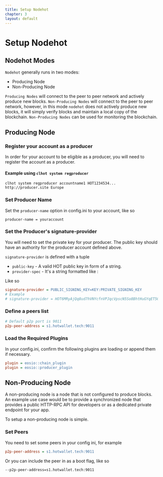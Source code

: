 ```yaml
---
title: Setup Nodehot
chapter: 3
layout: default
---
```


# Setup Nodehot

## Nodehot Modes

`Nodehot` generally runs in two modes:

- Producing Node
- Non-Producing Node

`Producing Nodes` will connect to the peer to peer network and actively produce new blocks. `Non-Producing Nodes` will connect to the peer to peer network, however, in this mode `nodehot` does not actively produce new blocks, it will simply verify blocks and maintain a local copy of the blockchain. `Non-Producing Nodes` can be used for monitoring the blockchain.

## Producing Node

### Register your account as a producer

In order for your account to be eligible as a producer, you will need to register the account as a producer.

#### Example using `clhot system regproducer`

```shell
clhot system regproducer accountname1 HOT1234534... http://producer.site Europe
```

### Set Producer Name

Set the `producer-name` option in config.ini to your account, like so

```shell
producer-name = youraccount
```

### Set the Producer's signature-provider

You will need to set the private key for your producer. The public key should have an authority for the producer account defined above.

`signature-provider` is defined with a tuple

- `public-key` - A valid HOT public key in form of a string.
- `provider-spec` - It's a string formatted like <provider-type>:<data>

Like so

```ini
signature-provider = PUBLIC_SIGNING_KEY=KEY:PRIVATE_SIGNING_KEY 
# Example 
# signature-provider = HOT6MRyAjQq8ud7hVNYcfnVPJqcVpscN5So8BhtHuGYqET5GDW5CV=KEY:5KQwrPbwdL6PhXujxW37FSSQZ1JiwsST4cqQzDeyXtP79zkvFD3 
```

### Define a peers list

```ini
# Default p2p port is 9011
p2p-peer-address = s1.hotwallet.tech:9011
```

### Load the Required Plugins

In your config.ini, confirm the following plugins are loading or append them if necessary.

```ini
plugin = eosio::chain_plugin 
plugin = eosio::producer_plugin
```

## Non-Producing Node

A non-producing node is a node that is not configured to produce blocks. An example use case would be to provide a synchronized node that provides a public HTTP-RPC API for developers or as a dedicated private endpoint for your app.

To setup a non-producing node is simple.

### Set Peers

You need to set some peers in your config ini, for example

```ini
p2p-peer-address = s1.hotwallet.tech:9011
```

Or you can include the peer in as a boot flag, like so

```shell
--p2p-peer-address=s1.hotwallet.tech:9011
```


